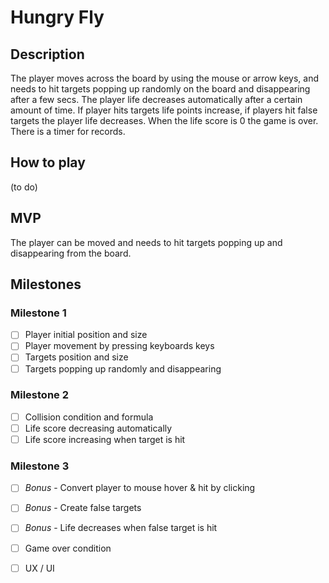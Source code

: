 # Hungry Fly

## Description
The player moves across the board by using the mouse or arrow keys, and needs to hit targets popping up randomly on the board and disappearing after a few secs. The player life decreases automatically after a certain amount of time. If player hits targets life points increase, if players hit false targets the player life decreases. When the life score is 0 the game is over. There is a timer for records.

## How to play
(to do)

## MVP
The player can be moved and needs to hit targets popping up and disappearing from the board.

## Milestones

### Milestone 1
- [ ]  Player initial position and size
- [ ]  Player movement by pressing keyboards keys
- [ ]  Targets position and size
- [ ]  Targets popping up randomly and disappearing

### Milestone 2
- [ ]  Collision condition and formula
- [ ]  Life score decreasing automatically
- [ ]  Life score increasing when target is hit

### Milestone 3
- [ ]  *Bonus* - Convert player to mouse hover & hit by clicking
- [ ]  *Bonus* - Create false targets
- [ ]  *Bonus* - Life decreases when false target is hit
- [ ]  Game over condition
- [ ]  UX / UI


